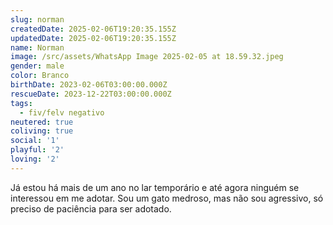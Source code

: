```yaml
---
slug: norman
createdDate: 2025-02-06T19:20:35.155Z
updatedDate: 2025-02-06T19:20:35.155Z
name: Norman
image: /src/assets/WhatsApp Image 2025-02-05 at 18.59.32.jpeg
gender: male
color: Branco
birthDate: 2023-02-06T03:00:00.000Z
rescueDate: 2023-12-22T03:00:00.000Z
tags:
  - fiv/felv negativo
neutered: true
coliving: true
social: '1'
playful: '2'
loving: '2'
---
```


Já estou há mais de um ano no lar temporário e até agora ninguém se interessou em me adotar. Sou um gato medroso, mas não sou agressivo, só preciso de paciência para ser adotado. 
